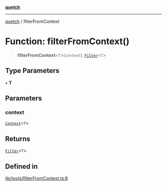 [**quetch**](../README.md)

***

[quetch](../README.md) / filterFromContext

# Function: filterFromContext()

> **filterFromContext**\<`T`\>(`context`): [`Filter`](../type-aliases/Filter.md)\<`T`\>

## Type Parameters

• **T**

## Parameters

### context

[`Context`](../type-aliases/Context.md)\<`T`\>

## Returns

[`Filter`](../type-aliases/Filter.md)\<`T`\>

## Defined in

[lib/tools/filterFromContext.ts:8](https://github.com/nevoland/quetch/blob/3b1cd3aac672a1a4d2ad52892d4fa09995f51627/lib/tools/filterFromContext.ts#L8)
